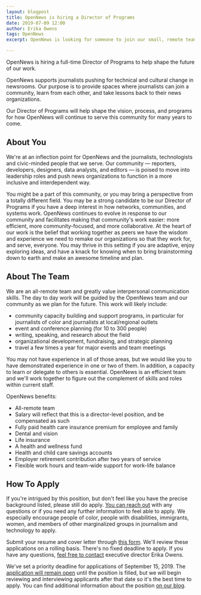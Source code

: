 ```yaml
---
layout: blogpost
title: OpenNews is hiring a Director of Programs
date: 2019-07-09 12:00
author: Erika Owens
tags: OpenNews
excerpt: OpenNews is looking for someone to join our small, remote team!

---
```

OpenNews is hiring a full-time Director of Programs to help shape the future of our work.

OpenNews supports journalists pushing for technical and cultural change in newsrooms. Our purpose is to provide spaces where journalists can join a community, learn from each other, and take lessons back to their news organizations.

Our Director of Programs will help shape the vision, process, and programs for how OpenNews will continue to serve this community for many years to come.

## About You
We're at an inflection point for OpenNews and the journalists, technologists and civic-minded people that we serve. Our community — reporters, developers, designers, data analysts, and editors — is poised to move into leadership roles and push news organizations to function in a more inclusive and interdependent way.

You might be a part of this community, or you may bring a perspective from a totally different field. You may be a strong candidate to be our Director of Programs if you have a deep interest in how networks, communities, and systems work. OpenNews continues to evolve in response to our community and facilitates making that community's work easier: more efficient, more community-focused, and more collaborative. At the heart of our work is the belief that working together as peers we have the wisdom and experience we need to remake our organizations so that they work for, and serve, everyone. You may thrive in this setting if you are adaptive, enjoy exploring ideas, and have a knack for knowing when to bring brainstorming down to earth and make an awesome timeline and plan.

## About The Team
We are an all-remote team and greatly value interpersonal communication skills. The day to day work will be guided by the OpenNews team and our community as we plan for the future. This work will likely include:

* community capacity building and support programs, in particular for journalists of color and journalists at local/regional outlets
* event and conference planning (for 10 to 300 people)
* writing, speaking, and research about the field
* organizational development, fundraising, and strategic planning
* travel a few times a year for major events and team meetings

You may not have experience in all of those areas, but we would like you to have demonstrated experience in one or two of them. In addition, a capacity to learn or delegate to others is essential. OpenNews is an efficient team and we'll work together to figure out the complement of skills and roles within current staff.

OpenNews benefits:

* All-remote team
* Salary will reflect that this is a director-level position, and be compensated as such
* Fully paid health care insurance premium for employee and family
* Dental and vision
* Life insurance
* A health and wellness fund
* Health and child care savings accounts
* Employer retirement contribution after two years of service
* Flexible work hours and team-wide support for work-life balance

## How To Apply
If you're intrigued by this position, but don't feel like you have the precise background listed, please still do apply. [You can reach out](mailto:erika@opennews.org) with any questions or if you need any further information to feel able to apply. We especially encourage people of color, people with disabilities, immigrants, women, and members of other marginalized groups in journalism and technology to apply.

Submit your resume and cover letter through [this form](https://opennews.forms.fm/director-of-programs-job). 
We'll review these applications on a rolling basis. There's no fixed deadline to apply. If you have any questions, [feel free to contact](mailto:erika@opennews.org) executive director Erika Owens.

We've set a priority deadline for applications of September 15, 2019. The [application will remain open](https://opennews.forms.fm/director-of-programs-job) until the position is filled, but we will begin reviewing and interviewing applicants after that date so it's the best time to apply. You can find additional information about the position [on our blog](/blog/hiring-director-programs-more/).
